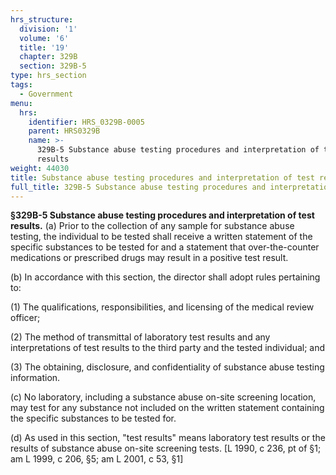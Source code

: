 ```yaml
---
hrs_structure:
  division: '1'
  volume: '6'
  title: '19'
  chapter: 329B
  section: 329B-5
type: hrs_section
tags:
  - Government
menu:
  hrs:
    identifier: HRS_0329B-0005
    parent: HRS0329B
    name: >-
      329B-5 Substance abuse testing procedures and interpretation of test
      results
weight: 44030
title: Substance abuse testing procedures and interpretation of test results
full_title: 329B-5 Substance abuse testing procedures and interpretation of test results
---
```

**§329B-5 Substance abuse testing procedures and interpretation of test results.** (a) Prior to the collection of any sample for substance abuse testing, the individual to be tested shall receive a written statement of the specific substances to be tested for and a statement that over-the-counter medications or prescribed drugs may result in a positive test result.

(b) In accordance with this section, the director shall adopt rules pertaining to:

(1) The qualifications, responsibilities, and licensing of the medical review officer;

(2) The method of transmittal of laboratory test results and any interpretations of test results to the third party and the tested individual; and

(3) The obtaining, disclosure, and confidentiality of substance abuse testing information.

(c) No laboratory, including a substance abuse on-site screening location, may test for any substance not included on the written statement containing the specific substances to be tested for.

(d) As used in this section, "test results" means laboratory test results or the results of substance abuse on-site screening tests. [L 1990, c 236, pt of §1; am L 1999, c 206, §5; am L 2001, c 53, §1]